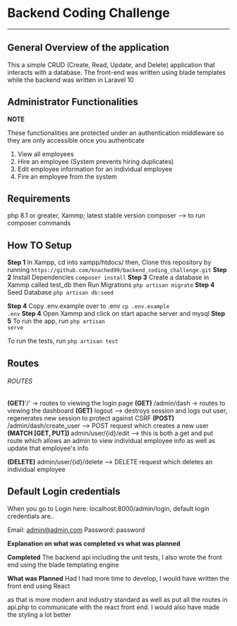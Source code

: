 <h1>Backend Coding Challenge</h1>
<hr/>

<h2>General Overview of the application</h2>
<p>This a simple CRUD (Create, Read, Update, and Delete) application that interacts with a database.
The front-end was written using blade templates while the backend was written in Laravel 10
</p>
<h2>Administrator Functionalities</h2>
<b>NOTE</b>
<p>These functionalities are protected under an authentication middleware so they are only accessible once you authenticate</p>
<ol>
<li>View all employees</li>
<li>Hire an employee (System prevents hiring duplicates)</li>
<li>Edit employee information for an individual employee</li>
<li>Fire an employee from the system </li>
</ol>
<h2>Requirements</h2>
php 8.1 or greater,
Xammp; latest stable version 
composer --> to run composer commands

<h2>How TO Setup</h2>
<p>
<b>Step 1</b>
In Xampp, cd into xampp/htdocs/ 
then,
Clone this repository by running
<code>https://github.com/knached99/backend_coding_challenge.git</code>
<b>Step 2</b>
Install Dependencies 
<code>composer install</code>
<b>Step 3</b>
Create a database in Xammp called test_db 
then 
Run Migrations 
<code>php artisan migrate</code>
<b>Step 4</b>
Seed Database 
<code>php artisan db:seed</code>

<b>Step 4</b>
Copy .env.example over to .env
<code>cp .env.example .env</code>
<b>Step 4</b>
Open Xammp and click on start apache server and mysql
<b>Step 5</b>
To run the app, run <code>php artisan serve</code>

To run the tests, run <code>php artisan test</code>

</p>
<h2>Routes</h2>
<h6>ROUTES</h6>
<b>(GET)</b>'/' -> routes to viewing the login page 
<b>(GET)</b> /admin/dash -> routes to viewing the dashboard
<b>(GET)</b> logout --> destroys session and logs out user, regenerates new session to protect against CSRF 
<b>(POST)</b> /admin/dash/create_user --> POST request which creates a new user 
<b>(MATCH [GET, PUT]) </b> admin/user/{id}/edit --> this is both a get and put route which 
allows an admin to view individual employee info as well as update that employee's info

<b>(DELETE)</b> admin/user/{id}/delete --> DELETE request which deletes an individual employee

<h2>Default Login credentials</h2>
When you go to Login here: localhost:8000/admin/login, 
default login credentials are..

Email: admin@admin.com
Password: password

<b>Explanation on what was completed vs what was planned</b>

<b>Completed</b>
The backend api including the unit tests,
I also wrote the front end using the blade templating engine

<b>What was Planned</b>
Had I had more time to develop, I would have written the front end using React

as that is more modern and industry standard as well as put all the routes in api.php to communicate with the react front end. I would also have made the styling a lot better
